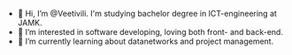 - 👋 Hi, I’m @Veetivili. I'm studying bachelor degree in ICT-engineering at JAMK.
- 👀 I’m interested in software developing, loving both front- and back-end.
- 🌱 I’m currently learning about datanetworks and project management.


<!---
Veetivili/Veetivili is a ✨ special ✨ repository because its `README.md` (this file) appears on your GitHub profile.
You can click the Preview link to take a look at your changes.
--->
